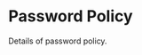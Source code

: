 <!-- TITLE: Password Policy -->
<!-- SUBTITLE: A quick summary of Password Policy -->

# Password Policy
Details of password policy.